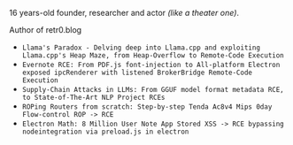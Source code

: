 16 years-old founder, researcher and actor _(like a theater one)_.

Author of retr0.blog
- `Llama's Paradox - Delving deep into Llama.cpp and exploiting Llama.cpp's Heap Maze, from Heap-Overflow to Remote-Code Execution`
- `Evernote RCE: From PDF.js font-injection to All-platform Electron exposed ipcRenderer with listened BrokerBridge Remote-Code Execution`
- `Supply-Chain Attacks in LLMs: From GGUF model format metadata RCE, to State-of-The-Art NLP Project RCEs`
- `ROPing Routers from scratch: Step-by-step Tenda Ac8v4 Mips 0day Flow-control ROP -> RCE`
- `Electron Math: 8 Million User Note App Stored XSS -> RCE bypassing nodeintegration via preload.js in electron`
